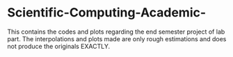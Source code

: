 # Scientific-Computing-Academic-
This contains the codes and plots regarding the end semester project of lab part.
The interpolations and plots made are only rough estimations and does not produce the originals EXACTLY.
